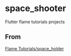# space_shooter

Flutter flame tutorials projects

## From

[Flame Tutorials/space_holder](https://github.com/flame-engine/flame/tree/main/doc/tutorials/space_shooter)
